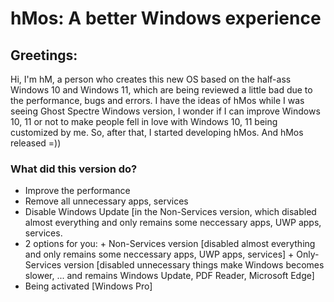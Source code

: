 # hMos: A better Windows experience

## Greetings:
Hi, I'm hM, a person who creates this new OS based on the half-ass Windows 10 and Windows 11, which are being reviewed a little bad due to the performance, bugs and errors. I have the ideas of hMos while I was seeing Ghost Spectre Windows version, I wonder if I can improve Windows 10, 11 or not to make people fell in love with Windows 10, 11 being customized by me. So, after that, I started developing hMos. And hMos released =))

### What did this version do?
- Improve the performance
- Remove all unnecessary apps, services
- Disable Windows Update [in the Non-Services version, which disabled almost everything and only remains some neccessary apps, UWP apps, services.
- 2 options for you: + Non-Services version [disabled almost everything and only remains some neccessary apps, UWP apps, services]
                     + Only-Services version [disabled unnecessary things make Windows becomes slower, ... and remains Windows Update, PDF Reader, Microsoft Edge]
- Being activated [Windows Pro]
